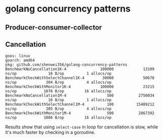 # golang concurrency patterns

## Producer-consumer-collector


## Cancellation

```
goos: linux
goarch: amd64
pkg: github.com/shenwei356/golang-concurrency-patterns
BenchmarkNoCancellation1K-4               100000             13109 ns/op              16 B/op          1 allocs/op
BenchmarkCheckWithSelectChannel1K-4        30000             50678 ns/op             304 B/op          4 allocs/op
BenchmarkCheckWithMonitor1K-4             100000             23215 ns/op            1076 B/op         16 allocs/op
BenchmarkNoCancellation1M-4                  500           2750034 ns/op              16 B/op          1 allocs/op
BenchmarkCheckWithSelectChannel1M-4          100          15489212 ns/op             305 B/op          4 allocs/op
BenchmarkCheckWithMonitor1M-4                500           2867392 ns/op            1086 B/op         16 allocs/op

```

Results show that using `select-case` in loop for cancellation is slow,
while it's much faster by checking in a goroutine.
